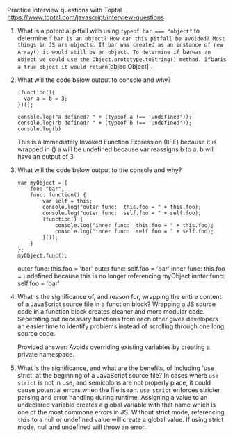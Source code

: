 Practice interview questions with Toptal
  https://www.toptal.com/javascript/interview-questions


1. What is a potential pitfall with using `typeof bar === "object"` to determine if `bar is an object? How can this pitfall be avoided?
  Most things in JS are objects. If bar was created as an instance of new Array() it would still be an object. To determine if `bar` was an object we could use the Object.prototype.toString() method. If `bar` is a true object it would return `[objec Object]`.

2. What will the code below output to console and why? 
    ```
    (function(){
      var a = b = 3;
    })();
    
    console.log("a defined? " + (typeof a !== 'undefined'));
    console.log("b defined? " + (typeof b !== 'undefined'));
    console.log(b)
    ```
    
    This is a Immediately Invoked Function Expression (IIFE) because it is wrapped in ()
    a will be undefined because var reassigns b to a. b will have an output of 3

3. What will the code below output to the console and why?
    ```
    var myObject = {
        foo: "bar",
        func: function() {
            var self = this;
            console.log("outer func:  this.foo = " + this.foo);
            console.log("outer func:  self.foo = " + self.foo);
            (function() {
                console.log("inner func:  this.foo = " + this.foo);
                console.log("inner func:  self.foo = " + self.foo);
            }());
        }
    };
    myObject.func();
    ```
    
    outer func: this.foo = 'bar'
    outer func: self.foo = 'bar'
    inner func: this.foo = undefined because this is no longer referencing myObject
    innter func: self.foo  = 'bar' 


4. What is the significance of, and reason for, wrapping the entire content of a JavaScript source file in a function block?
   Wrapping a JS source code in a function block creates cleaner and more modular code. Seperating out necessary functions from each other gives developers an easier time to identify problems instead of scrolling through one long source code.

   Provided answer: Avoids overriding existing variables by creating a private namespace.

5. What is the significance, and what are the benefits, of including 'use strict' at the beginning of a JavaScript source file?
   In cases where `use strict` is not in use, and semicolons are not properly place, it could cause potential errors when the file is ran. 
   `use strict` enforces stricter parsing and error handling during runtime. 
   Assigning a value to an undeclared variable creates a global variable with that name which is one of the most commone errors in JS.
   Without strict mode, referencing `this` to a null or undefined value will create a global value. If using strict mode, null and undefined will throw an error.